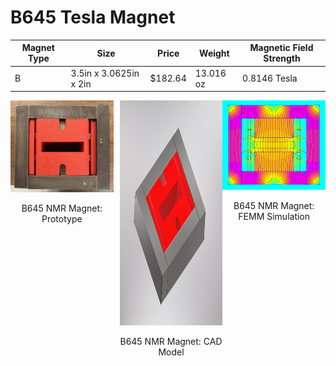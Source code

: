 # B645 Tesla Magnet

| Magnet Type | Size                        | Price      | Weight      | Magnetic Field Strength |
| ----------- | --------------------------- | ---------- | ----------- | ----------------------- |
|      B      |    3.5in x 3.0625in x 2in   |   $182.64  |  13.016 oz  |      0.8146 Tesla       |


<div style="display: flex;">
  <div style="text-align: center; margin-right: 10px;">
    <img src="media/Prototype.jpg" width="400">
    <p>B645 NMR Magnet: Prototype</p>
  </div>
  <div style="text-align: center;">
    <img src="media/CAD_Model.PNG" width="400" height="360">
    <p>B645 NMR Magnet: CAD Model</p>
  </div>
  <div style="text-align: center;">
    <img src="media/Simulation.PNG" width="400">
    <p>B645 NMR Magnet: FEMM Simulation</p>
  </div>
</div>
